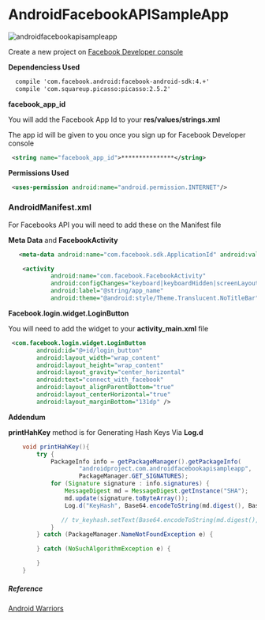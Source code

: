 # AndroidFacebookAPISampleApp


![androidfacebookapisampleapp](https://cloud.githubusercontent.com/assets/11635523/16354074/8c399d00-3a4d-11e6-89f3-b2b817842ef7.gif)


Create a new project on [Facebook Developer console](https://developers.facebook.com/)


**Dependenciess Used**
```xml
  compile 'com.facebook.android:facebook-android-sdk:4.+'
  compile 'com.squareup.picasso:picasso:2.5.2'
```

**facebook_app_id**

You will add the Facebook App Id to your **res/values/strings.xml**

The app id will be given to you once you sign up for Facebook Developer console

```xml
 <string name="facebook_app_id">***************</string>
```




**Permissions Used**
```xml
 <uses-permission android:name="android.permission.INTERNET"/>
```

### AndroidManifest.xml

For Facebooks API you will need to add these on the Manifest file

**Meta Data** and **FacebookActivity**

```xml
   <meta-data android:name="com.facebook.sdk.ApplicationId" android:value="@string/facebook_app_id"/>

    <activity
            android:name="com.facebook.FacebookActivity"
            android:configChanges="keyboard|keyboardHidden|screenLayout|screenSize|orientation"
            android:label="@string/app_name"
            android:theme="@android:style/Theme.Translucent.NoTitleBar" />
```

**Facebook.login.widget.LoginButton** 

You will need to add the widget to your **activity_main.xml** file

```xml
 <com.facebook.login.widget.LoginButton
        android:id="@+id/login_button"
        android:layout_width="wrap_content"
        android:layout_height="wrap_content"
        android:layout_gravity="center_horizontal"
        android:text="connect_with_facebook"
        android:layout_alignParentBottom="true"
        android:layout_centerHorizontal="true"
        android:layout_marginBottom="131dp" />


```



**Addendum**

**printHahKey** method is for Generating  Hash Keys Via **Log.d**

```java
    void printHahKey(){
        try {
            PackageInfo info = getPackageManager().getPackageInfo(
                    "androidproject.com.androidfacebookapisampleapp",
                    PackageManager.GET_SIGNATURES);
            for (Signature signature : info.signatures) {
                MessageDigest md = MessageDigest.getInstance("SHA");
                md.update(signature.toByteArray());
                Log.d("KeyHash", Base64.encodeToString(md.digest(), Base64.DEFAULT));

               // tv_keyhash.setText(Base64.encodeToString(md.digest(), Base64.DEFAULT));
            }
        } catch (PackageManager.NameNotFoundException e) {

        } catch (NoSuchAlgorithmException e) {

        }
    }
```





##### Reference

[Android Warriors](http://www.androidwarriors.com/2016/02/facebook-integration-in-android-studio.html)
